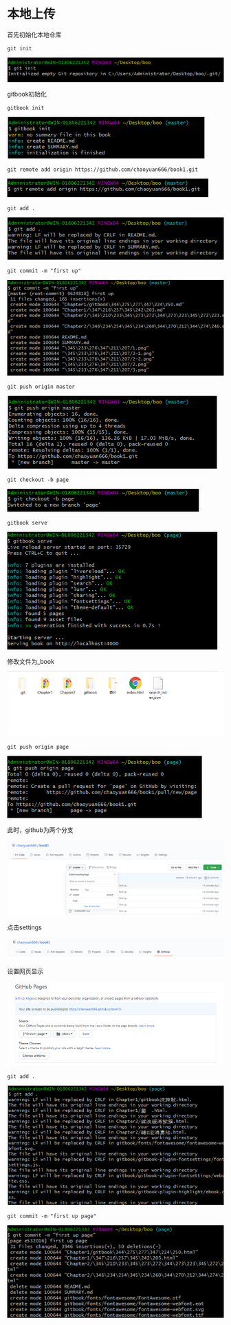 # 本地上传

首先初始化本地仓库

```shell
git init
```

![](../图片/2-3.png)



gitbook初始化

```shell
gitbook init
```

![](../图片/2-4.png)



```shell
git remote add origin https://github.com/chaoyuan666/book1.git
```

![](../图片/2-6.png)

```shell
git add .
```

![](../图片/2-5.png)

```shell
git commit -m "first up"
```

![](../图片/2-7.png)



```shell
git push origin master
```

![](../图片/2-8.png)



```shell
git checkout -b page
```

![](../图片/2-9.png)



```shell
gitbook serve
```

![](../图片/2-10.png)



修改文件为_book

![](../图片/2-11.png)



```shell
git push origin page
```



![](../图片/2-12.png)





此时，github为两个分支

<img src="../图片/2-13.png" style="zoom:75%;" />



点击settings

![](../图片/2-14.png)



设置网页显示

![](../图片/2-15.png)

```shell
git add .
```

![](../图片/2-16.png)



```shell
git commit -m "first up page"
```

![](../图片/2-17.png)